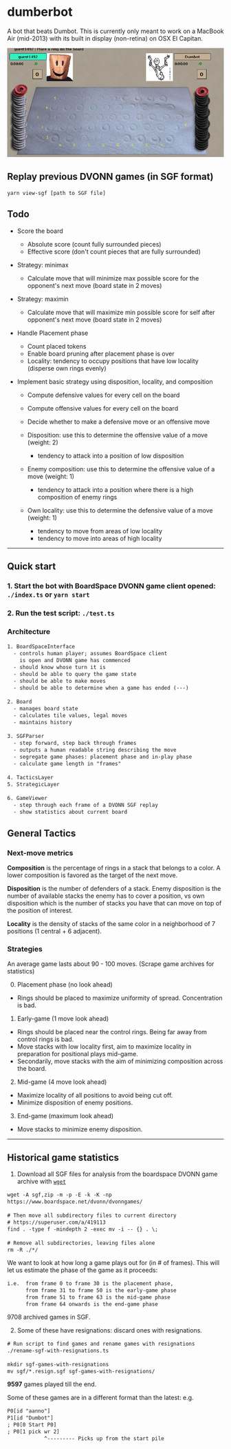 # dumberbot
A bot that beats Dumbot. This is currently only meant to work on a MacBook Air (mid-2013) with its built in display (non-retina) on OSX El Capitan.

![1](board-screenshot.png)

## Replay previous DVONN games (in SGF format)

```
yarn view-sgf [path to SGF file]
```

## Todo

- Score the board
  - Absolute score (count fully surrounded pieces)
  - Effective score (don't count pieces that are fully surrounded)

- Strategy: minimax
  - Calculate move that will minimize max possible score for the opponent's next move (board state in 2 moves)

- Strategy: maximin
  - Calculate move that will maximize min possible score for self after opponent's next move (board state in 2 moves)


- Handle Placement phase
  - Count placed tokens
  - Enable board pruning after placement phase is over
  - Locality: tendency to occupy positions that have low locality (disperse own rings evenly)

- Implement basic strategy using disposition, locality, and composition
  - Compute defensive values for every cell on the board
  - Compute offensive values for every cell on the board
  - Decide whether to make a defensive move or an offensive move

  - Disposition: use this to determine the offensive value of a move (weight: 2)
    - tendency to attack into a position of low disposition
  - Enemy composition: use this to determine the offensive value of a move (weight: 1)
    - tendency to attack into a position where there is a high composition of enemy rings
  - Own locality: use this to determine the defensive value of a move (weight: 1)
    - tendency to move from areas of low locality
    - tendency to move into areas of high locality

---

## Quick start

### 1. Start the bot with BoardSpace DVONN game client opened: `./index.ts` or `yarn start` 
### 2. Run the test script: `./test.ts`

### Architecture

```
1. BoardSpaceInterface 
  - controls human player; assumes BoardSpace client 
    is open and DVONN game has commenced
  - should know whose turn it is 
  - should be able to query the game state
  - should be able to make moves
  - should be able to determine when a game has ended (---)

2. Board
  - manages board state
  - calculates tile values, legal moves
  - maintains history

3. SGFParser
  - step forward, step back through frames
  - outputs a human readable string describing the move
  - segregate game phases: placement phase and in-play phase
  - calculate game length in "frames"

4. TacticsLayer
5. StrategicLayer

6. GameViewer
  - step through each frame of a DVONN SGF replay
  - show statistics about current board

```

## General Tactics

### Next-move metrics

**Composition** is the percentage of rings in a stack that belongs to a color. A lower composition is favored as the target of the next move.
 
**Disposition** is the number of defenders of a stack. Enemy disposition is the number of available 
stacks the enemy has to cover a position, vs own disposition which is the number of stacks you have
that can move on top of the position of interest.

**Locality** is the density of stacks of the same color in a neighborhood of 7 positions (1 central + 6 adjacent).

### Strategies

An average game lasts about 90 - 100 moves. (Scrape game archives for statistics)

0. Placement phase (no look ahead)
  - Rings should be placed to maximize uniformity of spread.
    Concentration is bad.

1. Early-game (1 move look ahead)
  - Rings should be placed near the control rings.
    Being far away from control rings is bad.
  - Move stacks with low locality first, aim to maximize locality in preparation for positional plays mid-game.
  - Secondarily, move stacks with the aim of minimizing composition across the board.

2. Mid-game (4 move look ahead)
  - Maximize locality of all positions to avoid being cut off.
  - Minimize disposition of enemy positions.

3. End-game (maximum look ahead)
  - Move stacks to minimize enemy disposition.


---------


## Historical game statistics

1. Download all SGF files for analysis from the boardspace DVONN game archive with [`wget`](https://stackoverflow.com/a/8756067)

```
wget -A sgf,zip -m -p -E -k -K -np https://www.boardspace.net/dvonn/dvonngames/

# Then move all subdirectory files to current directory
# https://superuser.com/a/419113
find . -type f -mindepth 2 -exec mv -i -- {} . \;

# Remove all subdirectories, leaving files alone
rm -R ./*/

```

We want to look at how long a game plays out for (in # of frames). This will let us estimate the phase of the game as it proceeds: 

```
i.e.  from frame 0 to frame 30 is the placement phase,
      from frame 31 to frame 50 is the early-game phase
      from frame 51 to frame 63 is the mid-game phase
      from frame 64 onwards is the end-game phase
```

9708 archived games in SGF.

2. Some of these have resignations: discard ones with resignations.

```
# Run script to find games and rename games with resignations
./rename-sgf-with-resignations.ts

mkdir sgf-games-with-resignations
mv sgf/*.resign.sgf sgf-games-with-resignations/
```

**9597** games played till the end.

Some of these games are in a different format than the latest:
e.g.
```
P0[id "aanno"]
P1[id "Dumbot"]
; P0[0 Start P0]
; P0[1 pick wr 2]
            ^--------- Picks up from the start pile
```

